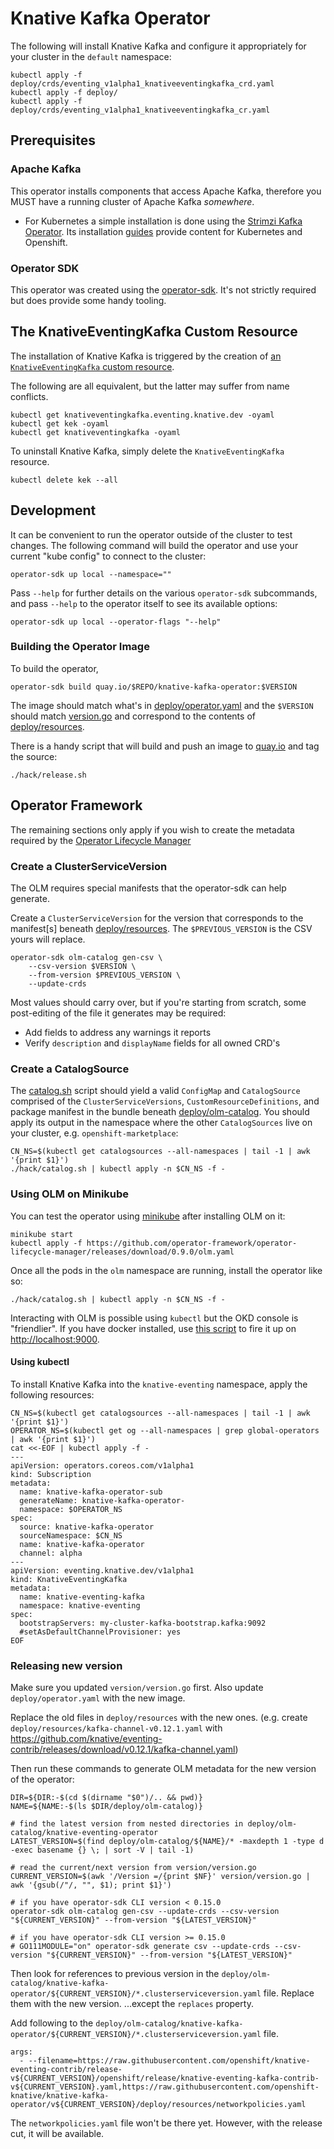 # Knative Kafka Operator

The following will install Knative Kafka and configure it
appropriately for your cluster in the `default` namespace:

    kubectl apply -f deploy/crds/eventing_v1alpha1_knativeeventingkafka_crd.yaml
    kubectl apply -f deploy/
    kubectl apply -f deploy/crds/eventing_v1alpha1_knativeeventingkafka_cr.yaml

## Prerequisites

### Apache Kafka

This operator installs components that access Apache Kafka, therefore you MUST have a running
cluster of Apache Kafka _somewhere_.

   - For Kubernetes a simple installation is done using the
     [Strimzi Kafka Operator](http://strimzi.io). Its installation
     [guides](http://strimzi.io/quickstarts/) provide content for Kubernetes and
     Openshift.

### Operator SDK

This operator was created using the
[operator-sdk](https://github.com/operator-framework/operator-sdk/).
It's not strictly required but does provide some handy tooling.

## The KnativeEventingKafka Custom Resource

The installation of Knative Kafka is triggered by the creation of
[an `KnativeEventingKafka` custom
resource](deploy/crds/eventing_v1alpha1_knativeeventingkafka_crd.yaml).

The following are all equivalent, but the latter may suffer from name
conflicts.

    kubectl get knativeventingkafka.eventing.knative.dev -oyaml
    kubectl get kek -oyaml
    kubectl get knativeventingkafka -oyaml

To uninstall Knative Kafka, simply delete the `KnativeEventingKafka` resource.

    kubectl delete kek --all

## Development

It can be convenient to run the operator outside of the cluster to
test changes. The following command will build the operator and use
your current "kube config" to connect to the cluster:

    operator-sdk up local --namespace=""

Pass `--help` for further details on the various `operator-sdk`
subcommands, and pass `--help` to the operator itself to see its
available options:

    operator-sdk up local --operator-flags "--help"

### Building the Operator Image

To build the operator,

    operator-sdk build quay.io/$REPO/knative-kafka-operator:$VERSION

The image should match what's in
[deploy/operator.yaml](deploy/operator.yaml) and the `$VERSION` should
match [version.go](version/version.go) and correspond to the contents
of [deploy/resources](deploy/resources/).

There is a handy script that will build and push an image to
[quay.io](https://quay.io/repository/openshift-knative/knative-kafka-operator)
and tag the source:

    ./hack/release.sh
	
## Operator Framework

The remaining sections only apply if you wish to create the metadata
required by the [Operator Lifecycle
Manager](https://github.com/operator-framework/operator-lifecycle-manager)

### Create a ClusterServiceVersion

The OLM requires special manifests that the operator-sdk can help
generate.

Create a `ClusterServiceVersion` for the version that corresponds to
the manifest[s] beneath [deploy/resources](deploy/resources/). The
`$PREVIOUS_VERSION` is the CSV yours will replace.

    operator-sdk olm-catalog gen-csv \
        --csv-version $VERSION \
        --from-version $PREVIOUS_VERSION \
        --update-crds

Most values should carry over, but if you're starting from scratch,
some post-editing of the file it generates may be required:

* Add fields to address any warnings it reports
* Verify `description` and `displayName` fields for all owned CRD's

### Create a CatalogSource

The [catalog.sh](hack/catalog.sh) script should yield a valid
`ConfigMap` and `CatalogSource` comprised of the
`ClusterServiceVersions`, `CustomResourceDefinitions`, and package
manifest in the bundle beneath
[deploy/olm-catalog](deploy/olm-catalog/). You should apply its output
in the namespace where the other `CatalogSources` live on your cluster,
e.g. `openshift-marketplace`:

    CN_NS=$(kubectl get catalogsources --all-namespaces | tail -1 | awk '{print $1}')
    ./hack/catalog.sh | kubectl apply -n $CN_NS -f -

### Using OLM on Minikube

You can test the operator using
[minikube](https://kubernetes.io/docs/setup/minikube/) after
installing OLM on it:

    minikube start
    kubectl apply -f https://github.com/operator-framework/operator-lifecycle-manager/releases/download/0.9.0/olm.yaml

Once all the pods in the `olm` namespace are running, install the
operator like so:
    
    ./hack/catalog.sh | kubectl apply -n $CN_NS -f -

Interacting with OLM is possible using `kubectl` but the OKD console
is "friendlier". If you have docker installed, use [this
script](https://github.com/operator-framework/operator-lifecycle-manager/blob/master/scripts/run_console_local.sh)
to fire it up on <http://localhost:9000>.

#### Using kubectl

To install Knative Kafka into the `knative-eventing` namespace, apply
the following resources:

```
CN_NS=$(kubectl get catalogsources --all-namespaces | tail -1 | awk '{print $1}')
OPERATOR_NS=$(kubectl get og --all-namespaces | grep global-operators | awk '{print $1}')
cat <<-EOF | kubectl apply -f -
---
apiVersion: operators.coreos.com/v1alpha1
kind: Subscription
metadata:
  name: knative-kafka-operator-sub
  generateName: knative-kafka-operator-
  namespace: $OPERATOR_NS
spec:
  source: knative-kafka-operator
  sourceNamespace: $CN_NS
  name: knative-kafka-operator
  channel: alpha
---
apiVersion: eventing.knative.dev/v1alpha1
kind: KnativeEventingKafka
metadata:
  name: knative-eventing-kafka
  namespace: knative-eventing
spec:
  bootstrapServers: my-cluster-kafka-bootstrap.kafka:9092
  #setAsDefaultChannelProvisioner: yes
EOF
```

### Releasing new version

Make sure you updated `version/version.go` first. 
Also update `deploy/operator.yaml` with the new image.

Replace the old files in `deploy/resources` with the new ones.
(e.g. create `deploy/resources/kafka-channel-v0.12.1.yaml` with https://github.com/knative/eventing-contrib/releases/download/v0.12.1/kafka-channel.yaml) 

Then run these commands to generate OLM metadata for the new version of the operator:

```
DIR=${DIR:-$(cd $(dirname "$0")/.. && pwd)}
NAME=${NAME:-$(ls $DIR/deploy/olm-catalog)}

# find the latest version from nested directories in deploy/olm-catalog/knative-eventing-operator
LATEST_VERSION=$(find deploy/olm-catalog/${NAME}/* -maxdepth 1 -type d -exec basename {} \; | sort -V | tail -1)

# read the current/next version from version/version.go
CURRENT_VERSION=$(awk '/Version =/{print $NF}' version/version.go | awk '{gsub(/"/, "", $1); print $1}')
                                
# if you have operator-sdk CLI version < 0.15.0
operator-sdk olm-catalog gen-csv --update-crds --csv-version "${CURRENT_VERSION}" --from-version "${LATEST_VERSION}"

# if you have operator-sdk CLI version >= 0.15.0
# GO111MODULE="on" operator-sdk generate csv --update-crds --csv-version "${CURRENT_VERSION}" --from-version "${LATEST_VERSION}"
```

Then look for references to previous version in the `deploy/olm-catalog/knative-kafka-operator/${CURRENT_VERSION}/*.clusterserviceversion.yaml` file.
Replace them with the new version. ...except the `replaces` property.

Add following to the `deploy/olm-catalog/knative-kafka-operator/${CURRENT_VERSION}/*.clusterserviceversion.yaml` file. 

```
args:
  - --filename=https://raw.githubusercontent.com/openshift/knative-eventing-contrib/release-v${CURRENT_VERSION}/openshift/release/knative-eventing-kafka-contrib-v${CURRENT_VERSION}.yaml,https://raw.githubusercontent.com/openshift-knative/knative-kafka-operator/v${CURRENT_VERSION}/deploy/resources/networkpolicies.yaml
```

The `networkpolicies.yaml` file won't be there yet. However, with the release cut, it will be available.
